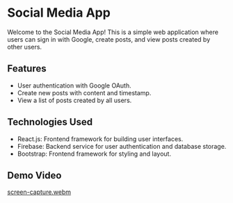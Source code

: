 # Social Media App

Welcome to the Social Media App! This is a simple web application where users can sign in with Google, create posts, and view posts created by other users.

## Features

- User authentication with Google OAuth.
- Create new posts with content and timestamp.
- View a list of posts created by all users.

## Technologies Used

- React.js: Frontend framework for building user interfaces.
- Firebase: Backend service for user authentication and database storage.
- Bootstrap: Frontend framework for styling and layout.

## Demo Video
[screen-capture.webm](https://github.com/Soumyadeepchanda/social-media/assets/93461379/126b3f8d-848d-44e1-9ea4-7386ef6658bc)

